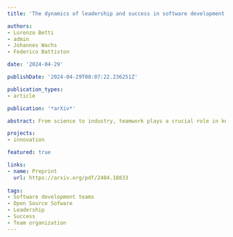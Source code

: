 ```yaml
---
title: 'The dynamics of leadership and success in software development teams'

authors:
- Lorenzo Betti
- admin
- Johannes Wachs
- Federico Battiston

date: '2024-04-29'

publishDate: '2024-04-29T08:07:22.236251Z'

publication_types:
- article

publication: '*arXiv*'

abstract: From science to industry, teamwork plays a crucial role in knowledge production and innovation. Most studies consider teams as static groups of individuals, thereby failing to capture how the micro-dynamics of collaborative processes and organizational changes determine team success. Here, we leverage fine-grained temporal data on software development teams to gain insights into the dynamics of online collaborative projects. Our analysis reveals an uneven workload distribution in teams, with stronger heterogeneity correlated with higher success, and the early emergence of a lead developer carrying out the majority of work. Moreover, we find that a sizeable fraction of projects experience a change of lead developer, with such a transition being more likely in projects led by inexperienced users. Finally, we show that leadership change is associated with faster success growth, in particular for the least successful projects. Our work contributes to a deeper understanding of the link between team evolution and success in collaborative processes.

projects: 
- innovation

featured: true

links:
- name: Preprint
  url: https://arxiv.org/pdf/2404.18833
  
tags:
- Software development teams
- Open Source Sofware
- Leadership
- Success
- Team organization
---
```

